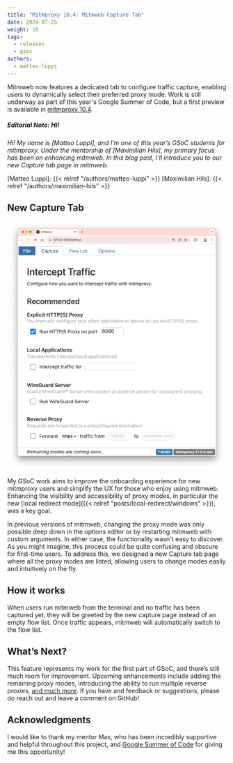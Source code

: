 ```yaml
---
title: "Mitmproxy 10.4: Mitmweb Capture Tab"
date: 2024-07-25
weight: 10
tags:
  - releases
  - gsoc
authors:
  - matteo-luppi
---
```


Mitmweb now features a dedicated tab to configure traffic capture, enabling users to dynamically select their preferred proxy mode. 
Work is still underway as part of this year's Google Summer of Code, but a first preview is available in [mitmproxy&nbsp;10.4](https://github.com/mitmproxy/mitmproxy/releases/tag/v10.4.0).

<!--more-->

##### *Editorial Note: Hi!*

*Hi! My name is [Matteo Luppi], and I’m one of this year’s GSoC students for mitmproxy. Under the mentorship of [Maximilian Hils], my primary focus has been on enhancing mitmweb. In this blog post, I’ll introduce you to our new Capture tab page in mitmweb.*

[Matteo Luppi]: {{< relref "/authors/matteo-luppi" >}}
[Maximilian Hils]:  {{< relref "/authors/maximilian-hils" >}}

## New Capture Tab

![the new capture tab](capture-tab.png)

My GSoC work aims to improve the onboarding experience for new mitmproxy users and simplify the UX for those who enjoy using mitmweb. Enhancing the visibility and accessibility of proxy modes, in particular the new [local redirect mode]({{< relref "posts/local-redirect/windows" >}}), was a key goal.

In previous versions of mitmweb, changing the proxy mode was only possible deep down in the options editor or by restarting mitmweb with custom arguments. In either case, the functionality wasn't easy to discover. As you might imagine, this process could be quite confusing and obscure for first-time users. To address this, we designed a new Capture tab page where all the proxy modes are listed, allowing users to change modes easily and intuitively on the fly.

## How it works

When users run mitmweb from the terminal and no traffic has been captured yet, they will be greeted by the new capture page instead of an empty flow list. Once traffic appears, mitmweb will automatically switch to the flow list.


## What’s Next?

This feature represents my work for the first part of GSoC, and there’s still much room for improvement. Upcoming enhancements include adding the remaining proxy modes, introducing the ability to run multiple reverse proxies, [and much more](https://github.com/mitmproxy/mitmproxy/issues/7063). If you have and feedback or suggestions, please do reach out and leave a comment on GitHub!

## Acknowledgments

I would like to thank my mentor Max, who has been incredibly supportive and helpful throughout this project, and [Google Summer of Code] for giving me this opportunity!

[Google Summer of Code]: https://summerofcode.withgoogle.com/